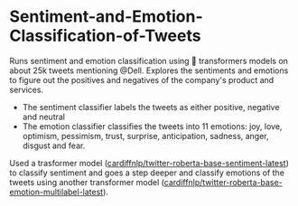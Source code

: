 # Sentiment-and-Emotion-Classification-of-Tweets

Runs sentiment and emotion classification using 🤗 transformers models on about 25k tweets mentioning @Dell. Explores the sentiments and emotions to figure out the positives and negatives of the company's product and services.

* The sentiment classifier labels the tweets as either positive, negative and neutral
* The emotion classifier classifies the tweets into 11 emotions: joy, love, optimism, pessimism, trust, surprise, anticipation, sadness, anger, disgust and fear.

Used a trasformer model ([cardiffnlp/twitter-roberta-base-sentiment-latest](https://huggingface.co/cardiffnlp/twitter-roberta-base-sentiment-latest)) to classify sentiment and goes a step deeper and classify emotions of the tweets using another transformer model ([cardiffnlp/twitter-roberta-base-emotion-multilabel-latest](https://huggingface.co/cardiffnlp/twitter-roberta-base-emotion-multilabel-latest)).  
